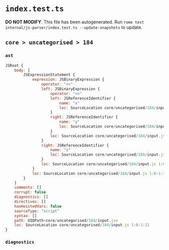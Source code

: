 # `index.test.ts`

**DO NOT MODIFY**. This file has been autogenerated. Run `rome test internal/js-parser/index.test.ts --update-snapshots` to update.

## `core > uncategorised > 184`

### `ast`

```javascript
JSRoot {
	body: [
		JSExpressionStatement {
			expression: JSBinaryExpression {
				operator: "<<"
				left: JSBinaryExpression {
					operator: "<<"
					left: JSReferenceIdentifier {
						name: "x"
						loc: SourceLocation core/uncategorised/184/input.js 1:0-1:1 (x)
					}
					right: JSReferenceIdentifier {
						name: "y"
						loc: SourceLocation core/uncategorised/184/input.js 1:5-1:6 (y)
					}
					loc: SourceLocation core/uncategorised/184/input.js 1:0-1:6
				}
				right: JSReferenceIdentifier {
					name: "z"
					loc: SourceLocation core/uncategorised/184/input.js 1:10-1:11 (z)
				}
				loc: SourceLocation core/uncategorised/184/input.js 1:0-1:11
			}
			loc: SourceLocation core/uncategorised/184/input.js 1:0-1:11
		}
	]
	comments: []
	corrupt: false
	diagnostics: []
	directives: []
	hasHoistedVars: false
	sourceType: "script"
	syntax: []
	path: UIDPath<core/uncategorised/184/input.js>
	loc: SourceLocation core/uncategorised/184/input.js 1:0-1:11
}
```

### `diagnostics`

```

```
